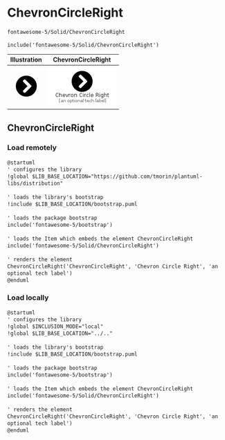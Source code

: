 # ChevronCircleRight


```text
fontawesome-5/Solid/ChevronCircleRight
```

```text
include('fontawesome-5/Solid/ChevronCircleRight')
```



| Illustration | ChevronCircleRight |
| :---: | :---: |
| ![illustration for Illustration](../../fontawesome-5/Solid/ChevronCircleRight.png) | ![illustration for ChevronCircleRight](../../fontawesome-5/Solid/ChevronCircleRight.Local.png) |




## ChevronCircleRight

### Load remotely
```plantuml
@startuml
' configures the library
!global $LIB_BASE_LOCATION="https://github.com/tmorin/plantuml-libs/distribution"

' loads the library's bootstrap
!include $LIB_BASE_LOCATION/bootstrap.puml

' loads the package bootstrap
include('fontawesome-5/bootstrap')

' loads the Item which embeds the element ChevronCircleRight
include('fontawesome-5/Solid/ChevronCircleRight')

' renders the element
ChevronCircleRight('ChevronCircleRight', 'Chevron Circle Right', 'an optional tech label')
@enduml
```

### Load locally
```plantuml
@startuml
' configures the library
!global $INCLUSION_MODE="local"
!global $LIB_BASE_LOCATION="../.."

' loads the library's bootstrap
!include $LIB_BASE_LOCATION/bootstrap.puml

' loads the package bootstrap
include('fontawesome-5/bootstrap')

' loads the Item which embeds the element ChevronCircleRight
include('fontawesome-5/Solid/ChevronCircleRight')

' renders the element
ChevronCircleRight('ChevronCircleRight', 'Chevron Circle Right', 'an optional tech label')
@enduml
```


